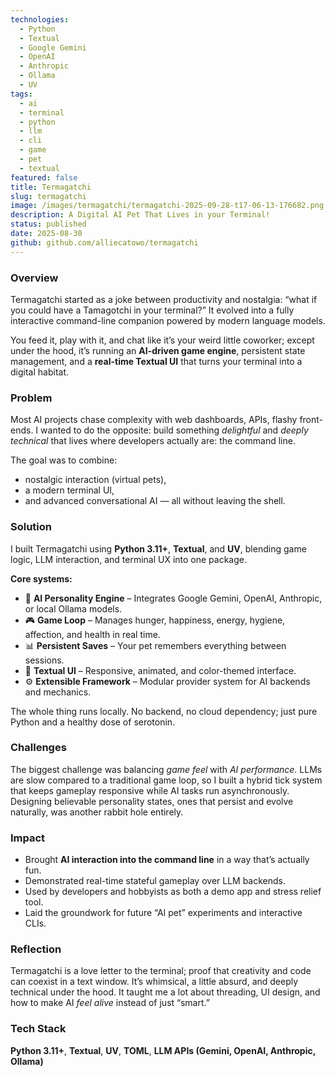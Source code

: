```yaml
---
technologies:
  - Python
  - Textual
  - Google Gemini
  - OpenAI
  - Anthropic
  - Ollama
  - UV
tags:
  - ai
  - terminal
  - python
  - llm
  - cli
  - game
  - pet
  - textual
featured: false
title: Termagatchi
slug: termagatchi
image: /images/termagatchi/termagatchi-2025-09-28-t17-06-13-176682.png
description: A Digital AI Pet That Lives in your Terminal!
status: published
date: 2025-08-30
github: github.com/alliecatowo/termagatchi
---
```


### Overview

Termagatchi started as a joke between productivity and nostalgia: “what if you could have a Tamagotchi in your terminal?” It evolved into a fully interactive command-line companion powered by modern language models.

You feed it, play with it, and chat like it’s your weird little coworker; except under the hood, it’s running an **AI-driven game engine**, persistent state management, and a **real-time Textual UI** that turns your terminal into a digital habitat.

### Problem

Most AI projects chase complexity with web dashboards, APIs, flashy front-ends. I wanted to do the opposite: build something *delightful* and *deeply technical* that lives where developers actually are: the command line.

The goal was to combine:

- nostalgic interaction (virtual pets),
- a modern terminal UI,
- and advanced conversational AI — all without leaving the shell.

### Solution

I built Termagatchi using **Python 3.11+**, **Textual**, and **UV**, blending game logic, LLM interaction, and terminal UX into one package.

**Core systems:**

- 🤖 **AI Personality Engine** – Integrates Google Gemini, OpenAI, Anthropic, or local Ollama models.
- 🎮 **Game Loop** – Manages hunger, happiness, energy, hygiene, affection, and health in real time.
- 📊 **Persistent Saves** – Your pet remembers everything between sessions.
- 🎨 **Textual UI** – Responsive, animated, and color-themed interface.
- ⚙️ **Extensible Framework** – Modular provider system for AI backends and mechanics.

The whole thing runs locally. No backend, no cloud dependency; just pure Python and a healthy dose of serotonin.

### Challenges

The biggest challenge was balancing *game feel* with *AI performance*. LLMs are slow compared to a traditional game loop, so I built a hybrid tick system that keeps gameplay responsive while AI tasks run asynchronously. Designing believable personality states, ones that persist and evolve naturally, was another rabbit hole entirely.

### Impact

- Brought **AI interaction into the command line** in a way that’s actually fun.
- Demonstrated real-time stateful gameplay over LLM backends.
- Used by developers and hobbyists as both a demo app and stress relief tool.
- Laid the groundwork for future “AI pet” experiments and interactive CLIs.

### Reflection

Termagatchi is a love letter to the terminal; proof that creativity and code can coexist in a text window. It’s whimsical, a little absurd, and deeply technical under the hood. It taught me a lot about threading, UI design, and how to make AI *feel alive* instead of just “smart.”

### Tech Stack

**Python 3.11+**, **Textual**, **UV**, **TOML**, **LLM APIs (Gemini, OpenAI, Anthropic, Ollama)**
